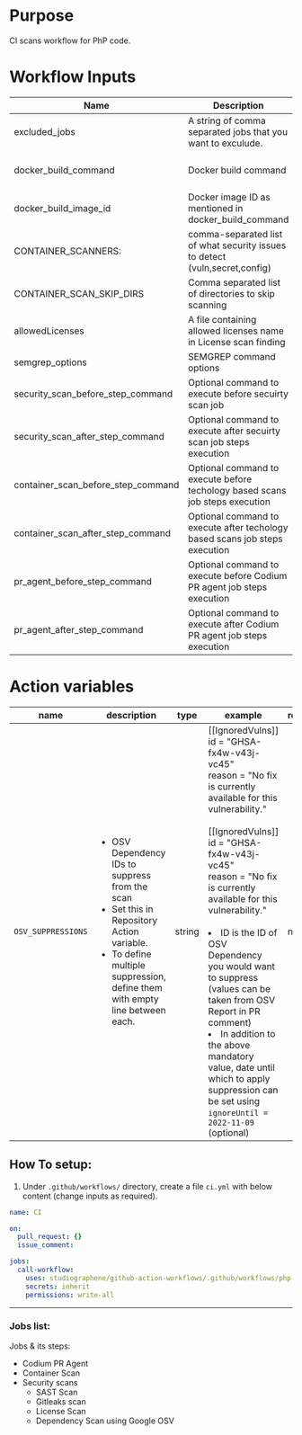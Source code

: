 # Purpose

CI scans workflow for PhP code.

# Workflow Inputs

| Name                               | Description                                                                  | Required | Default                          |
| ---------------------------------- | ---------------------------------------------------------------------------- | -------- | -------------------------------- |
| excluded_jobs                      | A string of comma separated jobs that you want to exculude.                  | no       |                                  |
| docker_build_command               | Docker build command                                                         | no       | `docker build -t local:latest .` |
| docker_build_image_id              | Docker image ID as mentioned in docker_build_command                         | no       | `local:latest`                   |
| CONTAINER_SCANNERS:                | comma-separated list of what security issues to detect (vuln,secret,config)  | no       | `vuln`                           |
| CONTAINER_SCAN_SKIP_DIRS           | Comma separated list of directories to skip scanning                         | no       |                                  |
| allowedLicenses                    | A file containing allowed licenses name in License scan finding              | no       |                                  |
| semgrep_options                    | SEMGREP command options                                                      | no       |                                  |
| security_scan_before_step_command  | Optional command to execute before secuirty scan job                         | no       |                                  |
| security_scan_after_step_command   | Optional command to execute after secuirty scan job steps execution          | no       |                                  |
| container_scan_before_step_command | Optional command to execute before techology based scans job steps execution | no       |                                  |
| container_scan_after_step_command  | Optional command to execute after techology based scans job steps execution  | no       |                                  |
| pr_agent_before_step_command       | Optional command to execute before Codium PR agent job steps execution       | no       |                                  |
| pr_agent_after_step_command        | Optional command to execute after Codium PR agent job steps execution        | no       |                                  |

# Action variables
| name | description | type | example | required | default |
| --- | --- | --- | --- | --- | --- |
| `OSV_SUPPRESSIONS` | <ul><li>OSV Dependency IDs to suppress from the scan</li><li>Set this in Repository Action variable.</li><li>To define multiple suppression, define them with empty line between each.</ul> | string |[[IgnoredVulns]]<br>id = "GHSA-fx4w-v43j-vc45"<br>reason = "No fix is currently available for this vulnerability."<br><br>[[IgnoredVulns]]<br>id = "GHSA-fx4w-v43j-vc45"<br>reason = "No fix is currently available for this vulnerability."<br><br></li><li>ID is the ID of OSV Dependency you would want to suppress (values can be taken from OSV Report in PR comment)</li><li>In addition to the above mandatory value, date until which to apply suppression can be set using `ignoreUntil = 2022-11-09` (optional)</li>| no | - |


## How To setup:

1. Under `.github/workflows/` directory, create a file `ci.yml` with below content (change inputs as required).

```yaml
name: CI

on:
  pull_request: {}
  issue_comment:

jobs:
  call-workflow:
    uses: studiographene/github-action-workflows/.github/workflows/php-ci.yml@master # if you want alternatively pin to tag version version
    secrets: inherit
    permissions: write-all
```

---

### Jobs list:

Jobs & its steps:

- Codium PR Agent
- Container Scan
- Security scans
  - SAST Scan
  - Gitleaks scan
  - License Scan
  - Dependency Scan using Google OSV
